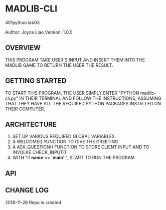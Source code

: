 # MADLIB-CLI


401python lab03


Author: Joyce Liao
Version: 1.0.0


## OVERVIEW
THIS PROGRAM TAKE USER'S INPUT AND INSERT THEM INTO THE MADLIB GAME TO RETURN THE USER THE RESULT.


## GETTING STARTED
TO START THIS PROGRAM, THE USER SIMPLY ENTER "PYTHON madlib-cli.py" IN THEIR TERMINAL AND FOLLOW THE INSTRUCTIONS, ASSUMING THAT THEY HAVE ALL THE REQUIRED PYTHON PACKAGES INSTALLED ON THEIR COMPUTER.


## ARCHITECTURE
1. SET UP VARIOUS REQUIRED GLOBAL VARIABLES
2. A WELCOME() FUNCTION TO GIVE THE GREETING
3. A ASK_QUESTION() FUNCTION TO STORE CLIENT INPUT AND TO INVOLKE CHECK_INPUT()
4. WITH "if __name__ == '__main__':", START TO RUN THE PROGRAM


## API



## CHANGE LOG




2018-11-28 Repo is created
